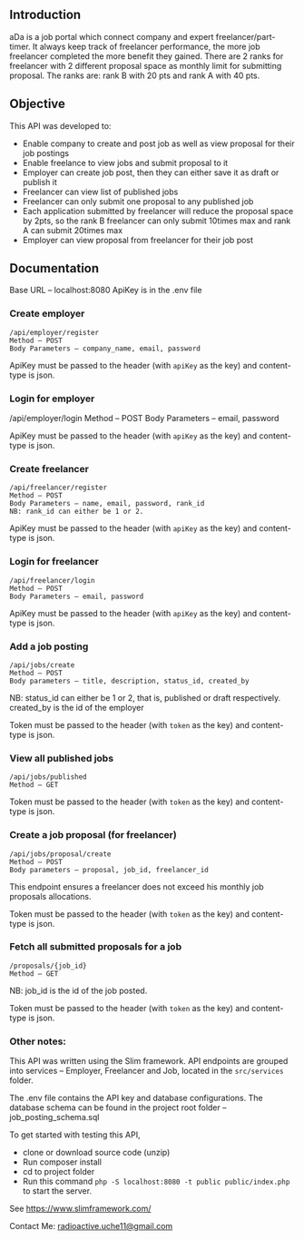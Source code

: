 ## Introduction 

aDa is a job portal which connect company and expert freelancer/part-timer. It always keep track of freelancer performance, the more job freelancer completed the more benefit they
gained. There are 2 ranks for freelancer with 2 different proposal space as monthly limit for
submitting proposal. The ranks are: rank B with 20 pts and rank A with 40 pts.

## Objective

This API was developed to:
+ Enable company to create and post job as well as view proposal for their job postings
+ Enable freelance to view jobs and submit proposal to it
+ Employer can create job post, then they can either save it as draft or publish it
+ Freelancer can view list of published jobs
+ Freelancer can only submit one proposal to any published job
+ Each application submitted by freelancer will reduce the proposal space by 2pts, so the rank B freelancer can only submit 10times max and rank A can submit 20times max
+ Employer can view proposal from freelancer for their job post

## Documentation

Base URL – localhost:8080
ApiKey is in the .env file

### Create employer
```
/api/employer/register
Method – POST
Body Parameters – company_name, email, password
```

ApiKey must be passed to the header (with `apiKey` as the key) and content-type is json. 

### Login for employer
/api/employer/login
Method – POST
Body Parameters – email, password

ApiKey must be passed to the header (with `apiKey` as the key) and content-type is json. 

### Create freelancer
```
/api/freelancer/register
Method – POST
Body Parameters – name, email, password, rank_id
NB: rank_id can either be 1 or 2. 
```

ApiKey must be passed to the header (with `apiKey` as the key) and content-type is json. 

### Login for freelancer
```
/api/freelancer/login
Method – POST
Body Parameters – email, password
```

ApiKey must be passed to the header (with `apiKey` as the key) and content-type is json. 

### Add a job posting
```
/api/jobs/create
Method – POST
Body parameters – title, description, status_id, created_by
```

NB: status_id can either be 1 or 2, that is, published or draft respectively. created_by is the id of the employer

Token must be passed to the header (with `token` as the key) and content-type is json. 

### View all published jobs
```
/api/jobs/published
Method – GET
```

Token must be passed to the header (with `token` as the key) and content-type is json. 

### Create a job proposal (for freelancer)
```
/api/jobs/proposal/create
Method – POST
Body parameters – proposal, job_id, freelancer_id
```

This endpoint ensures a freelancer does not exceed his monthly job proposals allocations.

Token must be passed to the header (with `token` as the key) and content-type is json. 


### Fetch all submitted proposals for a job
```
/proposals/{job_id}
Method – GET
```

NB: job_id is the id of the job posted.

Token must be passed to the header (with `token` as the key) and content-type is json. 

### Other notes:

This API was written using the Slim framework. API endpoints are grouped into services – Employer, Freelancer and Job, located in the `src/services` folder. 

The .env file contains the API key and database configurations. 
The database schema can be found in the project root folder – job_posting_schema.sql

To get started with testing this API, 
+ clone or download source code (unzip)
+ Run composer install
+ cd to project folder
+ Run this command `php -S localhost:8080 -t public public/index.php` to start the server.

See https://www.slimframework.com/

Contact Me: radioactive.uche11@gmail.com
